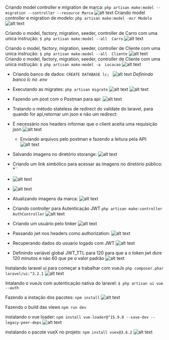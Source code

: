 Criando model controller e migration de marca:
`php artisan make:model --migration --controller --resource Marca`
![alt text](image.png)
Criando model controller e migration de modelo:
`php artisan make:model -mcr Modelo`
![alt text](image-1.png)

Criando o model, factory, migration, seeder, controller de Carro com uma unica instrução:
`$ php artisan make:model --all  Carro`
![alt text](image-2.png)

Criando o model, factory, migration, seeder, controller de Cliente com uma unica instrução:
`$ php artisan make:model --all  Cliente`
![alt text](image-3.png)
Criando o model, factory, migration, seeder, controller de Cliente com uma unica instrução:
`$ php artisan make:model -a  Locacao`
![alt text](image-4.png)

* Criando banco de dados:
`CREATE DATABASE lc; `
![alt text](image-5.png)
*Definindo banco lc no .env*
* Executando as migrates:
`php artisan migrate`
![alt text](image-6.png)
![alt text](image-7.png)

* Fazendo um post com o Postman para api:
![alt text](image-8.png)
* Tratando o método stateless de redirect do validate do laravel, para quando for api,retornar um json e não um redirect:
* É necessário nos headers informar que o client aceita uma requisição json
![alt text](image-9.png)
  
  * Enviando arquivos pelo postman e fazendo a leitura pela API:
  ![alt text](image-10.png)
* Salvando imagens no diretório storange:
![alt text](image-11.png)
* Criando um link simbólico para acessar as imagens no diretório público:
*``
* ![alt text](image-12.png)
* ![alt text](image-13.png)
* Atualizando imagens da marca:
![alt text](image-14.png)
* Criando controller para Autenticação JWT
`php artisan make:controller AuthController`
![alt text](image-15.png)

* Criando um usuário pelo tinker
![alt text](image-16.png)

* Passando jwt nos headers como authorization:
![alt text](image-17.png)

* Recuperando dados do usuario logado com JWT
![alt text](image-18.png)

* Definindo variável global JWT_TTL para 120 para que a o token jwt dure 120 minutos  e não 60 que pe o valor padrão
![alt text](image-19.png)

Instalando laravel ui para começar a trabalhar com vueJs
`php composer.phar laravel/ui:^3.2.1`
![alt text](image-20.png)

Intalando o vueJs com autenticação nativa do laravel:
`$ php artisan ui vue --auth`

Fazendo a instação dos pacotes:
`npm install`
![alt text](image-21.png)

Fazendo o build das views
`npm run dev`

instalando o vue loader:
`npm install vue-loader@^15.9.8 --save-dev --legacy-peer-deps`
![alt text](image-22.png)

instalando o pacote vueX no projeto:
`npm install vuex@3.6.2`
![alt text](image-23.png)